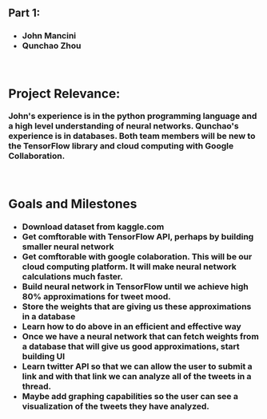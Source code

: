 <h2>Part 1:</h2>
<h3><Team Members:</h3>
<ul>
  <li>John Mancini</li>
  <li>Qunchao Zhou</li>
</ul>
<br>
<h2>Project Relevance:</h2>
<p>John's experience is in the python programming language and a high level understanding of neural networks. Qunchao's experience is in databases. Both team members will be new to the TensorFlow library and cloud computing with Google Collaboration.</p><br>
  
<h2>Goals and Milestones</h2>
<ul>
  <li>Download dataset from kaggle.com</li>
  <li>Get comftorable with TensorFlow API, perhaps by building smaller neural network</li>
  <li>Get comftorable with google colaboration. This will be our cloud computing platform. It will make neural network calculations much faster.</li>
  <li>Build neural network in TensorFlow until we achieve high 80% approximations for tweet mood.</li>
  <li>Store the weights that are giving us these approximations in a database</li>
  <li>Learn how to do above in an efficient and effective way</li>
  <li>Once we have a neural network that can fetch weights from a database that will give us good approximations, start building UI</li>
  <li>Learn twitter API so that we can allow the user to submit a link and with that link we can analyze all of the tweets in a thread.</li>
  <li>Maybe add graphing capabilities so the user can see a visualization of the tweets they have analyzed.</li>
</ul>

